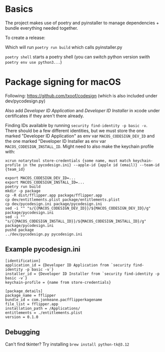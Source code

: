 # Basics

The project makes use of poetry and pyinstaller to manage dependencies + bundle everything needed together.

To create a release:

Which will run `poetry run build` which calls pyinstaller.py

`poetry shell` starts a poetry shell (you can switch python version swith `poetry env use python3...`)

# Package signing for macOS

Following: https://github.com/txoof/codesign (which is also included under dev/pycodesign.py)


Also add _Developer ID Application_ and _Developer ID Installer_ in xcode under certificates if they aren't there already.

Finding IDs available by running `security find-identity -p basic -v`. There should be a few different identities, but we must store the one marked "Developer ID Application" as env var `MACOS_CODESIGN_DEV_ID` and the one marked "Developer ID Installer as env var `MACOS_CODESIGN_INSTALL_ID`. Might need to also make the keychain profile with:

```
xcrun notarytool store-credentials {some name, must match keychain-profile in the pycodesign.ini} --apple-id {apple id (email)} --team-id {team_id}
```

```
export MACOS_CODESIGN_DEV_ID=...
export MACOS_CODESIGN_INSTALL_ID=...
poetry run build
mkdir -p package
cp -R dist/fflipper.app package/fflipper.app
cp dev/entitlements.plist package/entitlements.plist
cp dev/pycodesign.ini package/pycodesign.ini
sed -i "" "s/{{MACOS_CODESIGN_DEV_ID}}/${MACOS_CODESIGN_DEV_ID}/g" package/pycodesign.ini
sed -i "" "s/{{MACOS_CODESIGN_INSTALL_ID}}/${MACOS_CODESIGN_INSTALL_ID}/g" package/pycodesign.ini
pushd package
../dev/pycodesign.py pycodesign.ini
```

## Example pycodesign.ini
```
[identification]
application_id = {Developer ID Application from `security find-identity -p basic -v`}
installer_id = {Developer ID Installer from `security find-identity -p basic -v`}
keychain-profile = {name from store-credentials}

[package_details]
package_name = fflipper
bundle_id = com.jonkeane.pacfflipperkagename
file_list = fflipper.app
installation_path = /Applications/
entitlements = ./entitlements.plist
version = 0.1.0
```

## Debugging

Can't find tkinter? Try installing `brew install python-tk@3.12`